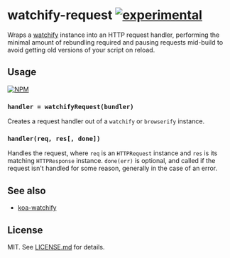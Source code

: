 # watchify-request [![experimental](http://badges.github.io/stability-badges/dist/experimental.svg)](http://github.com/badges/stability-badges)

Wraps a [watchify](http://github.com/substack/watchify) instance into an HTTP
request handler, performing the minimal amount of rebundling required and
pausing requests mid-build to avoid getting old versions of your script on
reload.

## Usage

[![NPM](https://nodei.co/npm/watchify-request.png)](https://nodei.co/npm/watchify-request/)

### `handler = watchifyRequest(bundler)`

Creates a request handler out of a `watchify` or `browserify` instance.

### `handler(req, res[, done])`

Handles the request, where `req` is an `HTTPRequest` instance and `res` is its
matching `HTTPResponse` instance. `done(err)` is optional, and called if the
request isn't handled for some reason, generally in the case of an error.

## See also
- [koa-watchify](https://github.com/yoshuawuyts/koa-watchify)

## License

MIT. See [LICENSE.md](http://github.com/hughsk/watchify-request/blob/master/LICENSE.md) for details.
